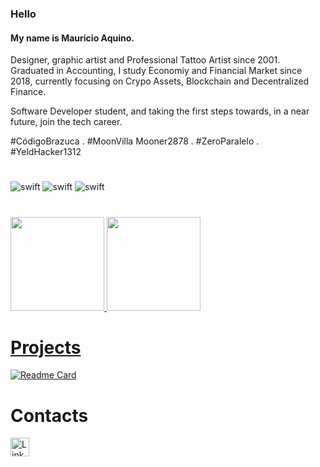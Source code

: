 ### Hello 


#### My name is Mauricio Aquino.
Designer, graphic artist and Professional Tattoo Artist since 2001. Graduated in Accounting, I study Economiy and Financial Market since 2018, currently focusing on Crypo Assets, Blockchain and Decentralized Finance.

Software Developer student, and taking the first steps towards, in a near future, join the tech career. 

 #CódigoBrazuca 
 .
 #MoonVilla Mooner2878 
 .
 #ZeroParalelo 
 .
 #YeldHacker1312 

#
![swift](https://img.shields.io/badge/mac%20os-000000?style=for-the-badge&logo=apple&logoColor=white)
![swift](https://img.shields.io/badge/Windows-0078D6?style=for-the-badge&logo=windows&logoColor=white)
![swift](https://img.shields.io/badge/Linux-FCC624?style=for-the-badge&logo=linux&logoColor=black)
#

<div>
  <a href="https://github.com/aquino.mauricio">
  <img height="150em" src="https://github-readme-stats.vercel.app/api?username=aquino-mauricio&show_icons=true&theme=dark&include_all_commits=true&count_private=true"/>
  <img height="150em" src="https://github-readme-stats.vercel.app/api/top-langs/?username=aquino-mauricio&layout=compact&langs_count=7&theme=dark"/>
</div>

# Projects

[![Readme Card](https://github-readme-stats.vercel.app/api/pin/?username=aquino-mauricio&repo=devweek-aquino.github.io)](https://aquino-mauricio.github.io/devweek-aquino.github.io/)

# Contacts

[<img src='https://img.shields.io/badge/LinkedIn-0077B5?style=for-the-badge&logo=linkedin&logoColor=white' alt='Linkedin' height='30'>](https://www.linkedin.com/in/mauricioaquino/)
  
